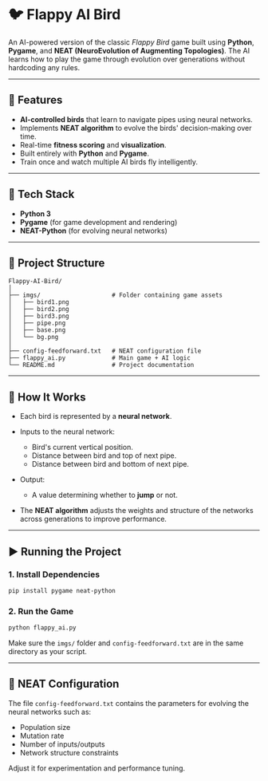 # 🐦 Flappy AI Bird

An AI-powered version of the classic *Flappy Bird* game built using **Python**, **Pygame**, and **NEAT (NeuroEvolution of Augmenting Topologies)**. The AI learns how to play the game through evolution over generations without hardcoding any rules.

---

## 🚀 Features

* **AI-controlled birds** that learn to navigate pipes using neural networks.
* Implements **NEAT algorithm** to evolve the birds' decision-making over time.
* Real-time **fitness scoring** and **visualization**.
* Built entirely with **Python** and **Pygame**.
* Train once and watch multiple AI birds fly intelligently.

---

## 🧠 Tech Stack

* **Python 3**
* **Pygame** (for game development and rendering)
* **NEAT-Python** (for evolving neural networks)

---

## 📁 Project Structure

```
Flappy-AI-Bird/
│
├── imgs/                    # Folder containing game assets
│   ├── bird1.png
│   ├── bird2.png
│   ├── bird3.png
│   ├── pipe.png
│   ├── base.png
│   └── bg.png
│
├── config-feedforward.txt   # NEAT configuration file
├── flappy_ai.py             # Main game + AI logic
└── README.md                # Project documentation
```

---

## 🧬 How It Works

* Each bird is represented by a **neural network**.
* Inputs to the neural network:

  * Bird's current vertical position.
  * Distance between bird and top of next pipe.
  * Distance between bird and bottom of next pipe.
* Output:

  * A value determining whether to **jump** or not.
* The **NEAT algorithm** adjusts the weights and structure of the networks across generations to improve performance.

---

## ▶️ Running the Project

### 1. Install Dependencies

```bash
pip install pygame neat-python
```

### 2. Run the Game

```bash
python flappy_ai.py
```

Make sure the `imgs/` folder and `config-feedforward.txt` are in the same directory as your script.

---

## 🧾 NEAT Configuration

The file `config-feedforward.txt` contains the parameters for evolving the neural networks such as:

* Population size
* Mutation rate
* Number of inputs/outputs
* Network structure constraints

Adjust it for experimentation and performance tuning.
